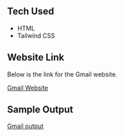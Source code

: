 
## Tech Used

- HTML
- Tailwind CSS

## Website Link

Below is the link for the Gmail website.

[Gmail Website](https://mail.google.com/)

## Sample Output

[Gmail output](https://apurwa-rokade.github.io/Gmail_Clone/)
